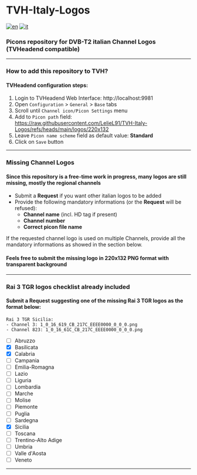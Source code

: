 # TVH-Italy-Logos
[![en](https://img.shields.io/badge/lang-en-red.svg)](https://github.com/LelieL91/TVH-Italy-Logos/blob/main/README.en.md)
[![it](https://img.shields.io/badge/lang-it-blue.svg)](https://github.com/LelieL91/TVH-Italy-Logos/blob/main/README.md)

### Picons repository for DVB-T2 italian Channel Logos (TVHeadend compatible)
---
### How to add this repository to TVH?
#### TVHeadend configuration steps:
1. Login to TVHeadend Web Interface: http://localhost:9981
2. Open `Configuration` > `General` > `Base` tabs
3. Scroll until `Channel icon/Picon Settings` menu
4. Add to `Picon path` field: https://raw.githubusercontent.com/LelieL91/TVH-Italy-Logos/refs/heads/main/logos/220x132
5. Leave `Picon name scheme` field as default value: **Standard**
6. Click on `Save` button
---
### Missing Channel Logos
#### Since this repository is a free-time work in progress, many logos are still missing, mostly the regional channels
- Submit a **Request** if you want other italian logos to be added
- Provide the following mandatory informations (or the **Request** will be refused):
  - **Channel name** (incl. HD tag if present)
  - **Channel number**
  - **Correct picon file name**

If the requested channel logo is used on multiple Channels, provide all the mandatory informations as showed in the section below.
#### Feels free to submit the missing logo in 220x132 PNG format with transparent background
---
### Rai 3 TGR logos checklist already included
#### Submit a Request suggesting one of the missing Rai 3 TGR logos as the format below:
```
Rai 3 TGR Sicilia:
- Channel 3: 1_0_16_619_CB_217C_EEEE0000_0_0_0.png
- Channel 823: 1_0_16_61C_CB_217C_EEEE0000_0_0_0.png
```
- [ ] Abruzzo
- [x] Basilicata
- [x] Calabria
- [ ] Campania
- [ ] Emilia-Romagna
- [ ] Lazio
- [ ] Liguria
- [ ] Lombardia
- [ ] Marche
- [ ] Molise
- [ ] Piemonte
- [ ] Puglia
- [ ] Sardegna
- [x] Sicilia
- [ ] Toscana
- [ ] Trentino-Alto Adige
- [ ] Umbria
- [ ] Valle d'Aosta
- [ ] Veneto
---
